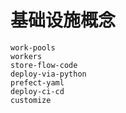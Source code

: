 # 基础设施概念

```{toctree}
work-pools
workers
store-flow-code
deploy-via-python
prefect-yaml
deploy-ci-cd
customize
```
